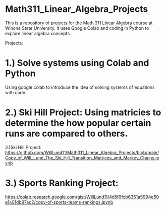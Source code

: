  # Math311_Linear_Algebra_Projects

 This is a repository of projects for the Math 311 Linear Algebra course at Winona State University. It uses Google Colab and coding in Python to explore linear algebra concepts.

 Projects: 

# 1.) Solve systems using Colab and Python

 Using google colab to introduce the idea of solving systems of equations with code.

 # 2.) Ski Hill Project: Using matricies to determine the how popular certain runs are compared to others. 
 3.)Ski Hill Project: https://github.com/WillLund11/Math311_Linear_Algebra_Projects/blob/main/Copy_of_Will_Lund_The_Ski_Hill_Transition_Matrices_and_Markov_Chains.ipynb

# 3.) Sports Ranking Project: 
https://colab.research.google.com/gist/WillLund11/4d5f9fcb6351a5994e50e1a01db97ac2/copy-of-sports-teams-rankings.ipynb
